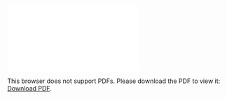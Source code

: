 <object data="christ-in-song/CIS1908pdfs/031.pdf" type="application/pdf" width="100%" height="1024px">
    <embed src="christ-in-song/CIS1908pdfs/031.pdf">
        <p>This browser does not support PDFs. Please download the PDF to view it: <a href="christ-in-song/CIS1908pdfs/031.pdf">Download PDF</a>.</p>
    </embed>
</object>
